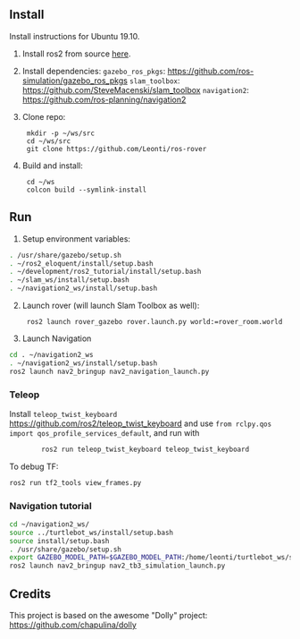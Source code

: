 ## Install

Install instructions for Ubuntu 19.10.

1. Install ros2 from source [here](https://index.ros.org/doc/ros2/Installation/Linux-Install-Debians/).

2. Install dependencies:
`gazebo_ros_pkgs`: https://github.com/ros-simulation/gazebo_ros_pkgs
`slam_toolbox`: https://github.com/SteveMacenski/slam_toolbox
`navigation2`: https://github.com/ros-planning/navigation2

1. Clone repo:

        mkdir -p ~/ws/src
        cd ~/ws/src
        git clone https://github.com/Leonti/ros-rover

2. Build and install:

        cd ~/ws
        colcon build --symlink-install

## Run

1. Setup environment variables:
```bash
. /usr/share/gazebo/setup.sh
. ~/ros2_eloquent/install/setup.bash
. ~/development/ros2_tutorial/install/setup.bash
. ~/slam_ws/install/setup.bash
. ~/navigation2_ws/install/setup.bash
```

2. Launch rover (will launch Slam Toolbox as well):

        ros2 launch rover_gazebo rover.launch.py world:=rover_room.world

3. Launch Navigation  

```bash
cd . ~/navigation2_ws
. ~/navigation2_ws/install/setup.bash  
ros2 launch nav2_bringup nav2_navigation_launch.py
```

### Teleop
Install `teleop_twist_keyboard` https://github.com/ros2/teleop_twist_keyboard and 
use `from rclpy.qos import qos_profile_services_default`, and run with 

```bash
        ros2 run teleop_twist_keyboard teleop_twist_keyboard
```

To debug TF:  

```bash
ros2 run tf2_tools view_frames.py
```

### Navigation tutorial

```bash
cd ~/navigation2_ws/
source ../turtlebot_ws/install/setup.bash
source install/setup.bash
. /usr/share/gazebo/setup.sh
export GAZEBO_MODEL_PATH=$GAZEBO_MODEL_PATH:/home/leonti/turtlebot_ws/src/turtlebot3/turtlebot3_simulations/turtlebot3_gazebo/models
ros2 launch nav2_bringup nav2_tb3_simulation_launch.py
```


## Credits
This project is based on the awesome "Dolly" project: https://github.com/chapulina/dolly
     